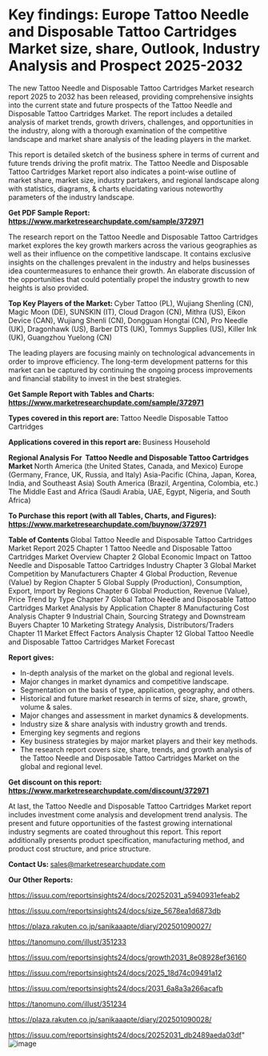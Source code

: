 # Key findings: Europe Tattoo Needle and Disposable Tattoo Cartridges Market size, share, Outlook, Industry Analysis and Prospect 2025-2032

The new Tattoo Needle and Disposable Tattoo Cartridges Market research report 2025 to 2032 has been released, providing comprehensive insights into the current state and future prospects of the Tattoo Needle and Disposable Tattoo Cartridges Market. The report includes a detailed analysis of market trends, growth drivers, challenges, and opportunities in the industry, along with a thorough examination of the competitive landscape and market share analysis of the leading players in the market.

This report is detailed sketch of the business sphere in terms of current and future trends driving the profit matrix. The Tattoo Needle and Disposable Tattoo Cartridges Market report also indicates a point-wise outline of market share, market size, industry partakers, and regional landscape along with statistics, diagrams, &amp; charts elucidating various noteworthy parameters of the industry landscape.

<strong><b>Get PDF Sample Report: <a href=https://www.marketresearchupdate.com/sample/372971>https://www.marketresearchupdate.com/sample/372971</a></b></strong>

The research report on the Tattoo Needle and Disposable Tattoo Cartridges market explores the key growth markers across the various geographies as well as their influence on the competitive landscape. It contains exclusive insights on the challenges prevalent in the industry and helps businesses idea countermeasures to enhance their growth. An elaborate discussion of the opportunities that could potentially propel the industry growth to new heights is also provided.

<strong><b>Top Key Players of the Market:
</b></strong>Cyber Tattoo (PL), Wujiang Shenling (CN), Magic Moon (DE), SUNSKIN (IT), Cloud Dragon (CN), Mithra (US), Eikon Device (CAN), Wujiang Shenli (CN), Dongguan Hongtai (CN), Pro Needle (UK), Dragonhawk (US), Barber DTS (UK), Tommys Supplies (US), Killer Ink (UK), Guangzhou Yuelong (CN)<strong><b>
</b></strong>

The leading players are focusing mainly on technological advancements in order to improve efficiency. The long-term development patterns for this market can be captured by continuing the ongoing process improvements and financial stability to invest in the best strategies.

<strong><b>Get Sample Report with Tables and Charts: <a href=https://www.marketresearchupdate.com/sample/372971>https://www.marketresearchupdate.com/sample/372971</a></b></strong>

<strong><b>Types covered in this report are:
</b></strong>Tattoo Needle
Disposable Tattoo Cartridges<strong><b>
</b></strong>

<strong><b>Applications covered in this report are:
</b></strong>Business
Household<strong><b>
</b></strong>

<strong><b>Regional Analysis For  Tattoo Needle and Disposable Tattoo Cartridges Market</b></strong><strong><b>
</b></strong>North America (the United States, Canada, and Mexico)
Europe (Germany, France, UK, Russia, and Italy)
Asia-Pacific (China, Japan, Korea, India, and Southeast Asia)
South America (Brazil, Argentina, Colombia, etc.)
The Middle East and Africa (Saudi Arabia, UAE, Egypt, Nigeria, and South Africa)

<strong><b>To Purchase this report (with all Tables, Charts, and Figures): <a href=https://www.marketresearchupdate.com/buynow/372971>https://www.marketresearchupdate.com/buynow/372971</a></b></strong>

<strong><b>Table of Contents</b></strong><strong><b>
</b></strong>Global Tattoo Needle and Disposable Tattoo Cartridges Market Report 2025
Chapter 1 Tattoo Needle and Disposable Tattoo Cartridges Market Overview
Chapter 2 Global Economic Impact on Tattoo Needle and Disposable Tattoo Cartridges Industry
Chapter 3 Global Market Competition by Manufacturers
Chapter 4 Global Production, Revenue (Value) by Region
Chapter 5 Global Supply (Production), Consumption, Export, Import by Regions
Chapter 6 Global Production, Revenue (Value), Price Trend by Type
Chapter 7 Global Tattoo Needle and Disposable Tattoo Cartridges Market Analysis by Application
Chapter 8 Manufacturing Cost Analysis
Chapter 9 Industrial Chain, Sourcing Strategy and Downstream Buyers
Chapter 10 Marketing Strategy Analysis, Distributors/Traders
Chapter 11 Market Effect Factors Analysis
Chapter 12 Global Tattoo Needle and Disposable Tattoo Cartridges Market Forecast

<strong><b>Report gives:</b></strong>

- In-depth analysis of the market on the global and regional levels.
- Major changes in market dynamics and competitive landscape.
- Segmentation on the basis of type, application, geography, and others.
- Historical and future market research in terms of size, share, growth, volume &amp; sales.
- Major changes and assessment in market dynamics &amp; developments.
- Industry size &amp; share analysis with industry growth and trends.
- Emerging key segments and regions
- Key business strategies by major market players and their key methods.
- The research report covers size, share, trends, and growth analysis of the Tattoo Needle and Disposable Tattoo Cartridges Market on the global and regional level.

<strong><b>Get discount on this report: <a href=https://www.marketresearchupdate.com/discount/372971>https://www.marketresearchupdate.com/discount/372971</a></b></strong>

At last, the Tattoo Needle and Disposable Tattoo Cartridges Market report includes investment come analysis and development trend analysis. The present and future opportunities of the fastest growing international industry segments are coated throughout this report. This report additionally presents product specification, manufacturing method, and product cost structure, and price structure.

<strong><b>Contact Us:
</b></strong>sales@marketresearchupdate.com

<strong>Our Other Reports:</strong>

<a href=https://issuu.com/reportsinsights24/docs/20252031_a5940931efeab2>https://issuu.com/reportsinsights24/docs/20252031_a5940931efeab2</a>

<a href=https://issuu.com/reportsinsights24/docs/size_5678ea1d6873db>https://issuu.com/reportsinsights24/docs/size_5678ea1d6873db</a>

<a href=https://plaza.rakuten.co.jp/sanikaaapte/diary/202501090027/>https://plaza.rakuten.co.jp/sanikaaapte/diary/202501090027/</a>

<a href=https://tanomuno.com/illust/351233>https://tanomuno.com/illust/351233</a>

<a href=https://issuu.com/reportsinsights24/docs/growth2031_8e08928ef36160>https://issuu.com/reportsinsights24/docs/growth2031_8e08928ef36160</a>

<a href=https://issuu.com/reportsinsights24/docs/2025_18d74c09491a12>https://issuu.com/reportsinsights24/docs/2025_18d74c09491a12</a>

<a href=https://issuu.com/reportsinsights24/docs/2031_6a8a3a266acafb>https://issuu.com/reportsinsights24/docs/2031_6a8a3a266acafb</a>

<a href=https://tanomuno.com/illust/351234>https://tanomuno.com/illust/351234</a>

<a href=https://plaza.rakuten.co.jp/sanikaaapte/diary/202501090028/>https://plaza.rakuten.co.jp/sanikaaapte/diary/202501090028/</a>

<a href=https://issuu.com/reportsinsights24/docs/20252031_db2489aeda03df>https://issuu.com/reportsinsights24/docs/20252031_db2489aeda03df</a>"
![image](https://github.com/user-attachments/assets/b1499752-4317-4a37-9442-0aa83317fd49)
